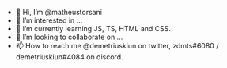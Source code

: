- 👋 Hi, I’m @matheustorsani
- 👀 I’m interested in ...
- 🌱 I’m currently learning JS, TS, HTML and CSS.
- 💞️ I’m looking to collaborate on ...
- 📫 How to reach me @demetriuskiun on twitter, zdmts#6080 / demetriuskiun#4084 on discord.

